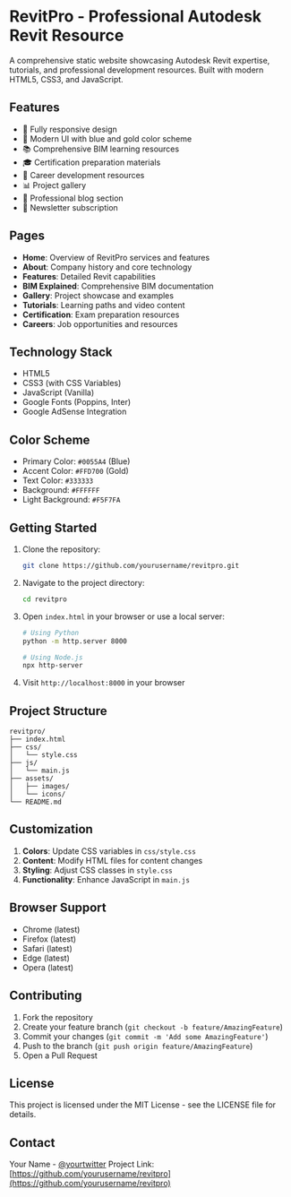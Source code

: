 # RevitPro - Professional Autodesk Revit Resource

A comprehensive static website showcasing Autodesk Revit expertise, tutorials, and professional development resources. Built with modern HTML5, CSS3, and JavaScript.

## Features

- 📱 Fully responsive design
- 🎨 Modern UI with blue and gold color scheme
- 📚 Comprehensive BIM learning resources
- 🎓 Certification preparation materials
- 💼 Career development resources
- 📊 Project gallery
- 📝 Professional blog section
- 📧 Newsletter subscription

## Pages

- **Home**: Overview of RevitPro services and features
- **About**: Company history and core technology
- **Features**: Detailed Revit capabilities
- **BIM Explained**: Comprehensive BIM documentation
- **Gallery**: Project showcase and examples
- **Tutorials**: Learning paths and video content
- **Certification**: Exam preparation resources
- **Careers**: Job opportunities and resources

## Technology Stack

- HTML5
- CSS3 (with CSS Variables)
- JavaScript (Vanilla)
- Google Fonts (Poppins, Inter)
- Google AdSense Integration

## Color Scheme

- Primary Color: `#0055A4` (Blue)
- Accent Color: `#FFD700` (Gold)
- Text Color: `#333333`
- Background: `#FFFFFF`
- Light Background: `#F5F7FA`

## Getting Started

1. Clone the repository:
   ```bash
   git clone https://github.com/yourusername/revitpro.git
   ```

2. Navigate to the project directory:
   ```bash
   cd revitpro
   ```

3. Open `index.html` in your browser or use a local server:
   ```bash
   # Using Python
   python -m http.server 8000
   
   # Using Node.js
   npx http-server
   ```

4. Visit `http://localhost:8000` in your browser

## Project Structure

```
revitpro/
├── index.html
├── css/
│   └── style.css
├── js/
│   └── main.js
├── assets/
│   ├── images/
│   └── icons/
└── README.md
```

## Customization

1. **Colors**: Update CSS variables in `css/style.css`
2. **Content**: Modify HTML files for content changes
3. **Styling**: Adjust CSS classes in `style.css`
4. **Functionality**: Enhance JavaScript in `main.js`

## Browser Support

- Chrome (latest)
- Firefox (latest)
- Safari (latest)
- Edge (latest)
- Opera (latest)

## Contributing

1. Fork the repository
2. Create your feature branch (`git checkout -b feature/AmazingFeature`)
3. Commit your changes (`git commit -m 'Add some AmazingFeature'`)
4. Push to the branch (`git push origin feature/AmazingFeature`)
5. Open a Pull Request

## License

This project is licensed under the MIT License - see the LICENSE file for details.

## Contact

Your Name - [@yourtwitter](https://twitter.com/yourtwitter)
Project Link: [https://github.com/yourusername/revitpro](https://github.com/yourusername/revitpro) 